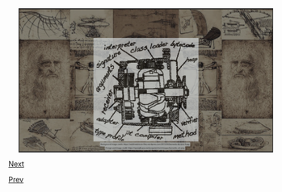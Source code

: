 <img align="center" src="davinci.png" alt="DaVinci Machine Project" title="DaVinci Machine Project" hspace="20" width="800"/>


[Next](page05.md)

[Prev](page03.md)